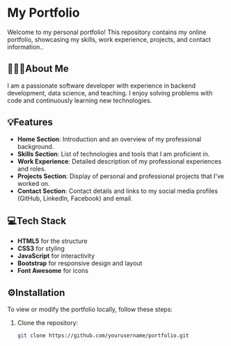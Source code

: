# My Portfolio

Welcome to my personal portfolio! This repository contains my online portfolio, showcasing my skills, work experience, projects, and contact information..

## 🧑🏻‍💻About Me

I am a passionate software developer with experience in backend development, data science, and teaching. I enjoy solving problems with code and continuously learning new technologies.

## 💡Features

- **Home Section**: Introduction and an overview of my professional background.
- **Skills Section**: List of technologies and tools that I am proficient in.
- **Work Experience**: Detailed description of my professional experiences and roles.
- **Projects Section**: Display of personal and professional projects that I've worked on.
- **Contact Section**: Contact details and links to my social media profiles (GitHub, LinkedIn, Facebook) and email.

## 💻Tech Stack

- **HTML5** for the structure
- **CSS3** for styling
- **JavaScript** for interactivity
- **Bootstrap** for responsive design and layout
- **Font Awesome** for icons

## ⚙️Installation

To view or modify the portfolio locally, follow these steps:

1. Clone the repository:
   ```bash
   git clone https://github.com/yourusername/portfolio.git
